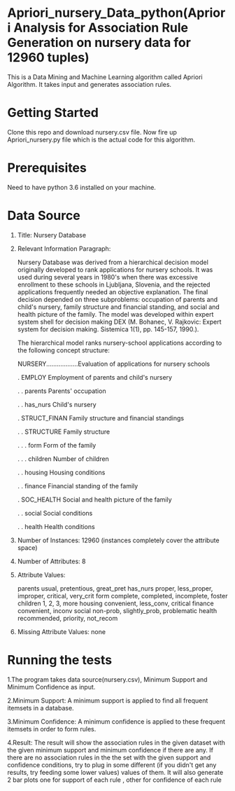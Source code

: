 # Apriori_nursery_Data_python(Apriori Analysis for Association Rule Generation on nursery data for 12960 tuples)

This is a Data Mining and Machine Learning algorithm called Apriori Algorithm. It takes input and generates association rules.

# Getting Started
Clone this repo and download nursery.csv file.
Now fire up Apriori_nursery.py file which is the actual code for this algorithm.

# Prerequisites
Need to have python 3.6 installed on your machine.

# Data Source
1. Title: Nursery Database

2. Relevant Information Paragraph:

   Nursery Database was derived from a hierarchical decision model
   originally developed to rank applications for nursery schools. It
   was used during several years in 1980's when there was excessive
   enrollment to these schools in Ljubljana, Slovenia, and the
   rejected applications frequently needed an objective
   explanation. The final decision depended on three subproblems:
   occupation of parents and child's nursery, family structure and
   financial standing, and social and health picture of the family.
   The model was developed within expert system shell for decision
   making DEX (M. Bohanec, V. Rajkovic: Expert system for decision
   making. Sistemica 1(1), pp. 145-157, 1990.).

   The hierarchical model ranks nursery-school applications according
   to the following concept structure:

   NURSERY..................Evaluation of applications for nursery schools
   
   . EMPLOY           Employment of parents and child's nursery
   
   . . parents        Parents' occupation
   
   . . has_nurs       Child's nursery
   
   . STRUCT_FINAN     Family structure and financial standings
   
   . . STRUCTURE      Family structure
   
   . . . form         Form of the family
   
   . . . children     Number of children
   
   . . housing        Housing conditions
   
   . . finance        Financial standing of the family
   
   . SOC_HEALTH       Social and health picture of the family
   
   . . social         Social conditions
   
   . . health         Health conditions

3. Number of Instances: 12960
   (instances completely cover the attribute space)

4. Number of Attributes: 8

5. Attribute Values:

   parents        usual, pretentious, great_pret
   has_nurs       proper, less_proper, improper, critical, very_crit
   form           complete, completed, incomplete, foster
   children       1, 2, 3, more
   housing        convenient, less_conv, critical
   finance        convenient, inconv
   social         non-prob, slightly_prob, problematic
   health         recommended, priority, not_recom

6. Missing Attribute Values: none


# Running the tests

1.The program takes data source(nursery.csv), Minimum Support and Minimum Confidence as input.

2.Minimum Support: A minimum support is applied to find all frequent itemsets in a database.

3.Minimum Confidence: A minimum confidence is applied to these frequent itemsets in order to form rules.

4.Result: The result will show the association rules in the given dataset with the given minimum support and minimum confidence if there are any. If there are no association rules in the the set with the given support and confidence conditions, try to plug in some different (if you didn't get any results, try feeding some lower values) values of them.
It will also generate 2 bar plots one for support of each rule , other for confidence of each rule


